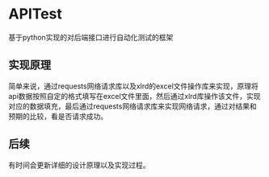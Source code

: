 # APITest
基于python实现的对后端接口进行自动化测试的框架

## 实现原理
简单来说，通过requests网络请求库以及xlrd的excel文件操作库来实现，原理将api数据按照自定的格式填写在excel文件里面，然后通过xlrd库操作该文件，实现对应的数据填充，最后通过requests网络请求库来实现网络请求，通过对结果和预期的比较，看是否请求成功。

## 后续
有时间会更新详细的设计原理以及实现过程。
